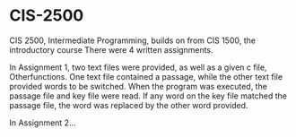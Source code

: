 # CIS-2500
CIS 2500, Intermediate Programming, builds on from CIS 1500, the introductory course
There were 4 written assignments.

In Assignment 1, two text files were provided, as well as a given c file, Otherfunctions.
One text file contained a passage, while the other text file provided words to be switched.
When the program was executed, the passage file and key file were read. If any word on the key
file matched the passage file, the word was replaced by the other word provided.

In Assignment 2...
